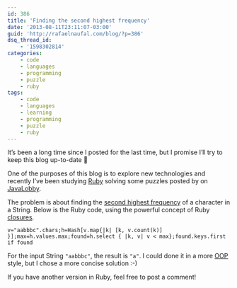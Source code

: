 ```yaml
---
id: 386
title: 'Finding the second highest frequency'
date: '2013-08-11T23:11:07-03:00'
guid: 'http://rafaelnaufal.com/blog/?p=386'
dsq_thread_id:
    - '1598302814'
categories:
    - code
    - languages
    - programming
    - puzzle
    - ruby
tags:
    - code
    - languages
    - learning
    - programming
    - puzzle
    - ruby
---
```


It’s been a long time since I posted for the last time, but I promise I’ll try to keep this blog up-to-date 🙂

One of the purposes of this blog is to explore new technologies and recently I’ve been studying [Ruby](http://www.ruby-lang.org/) solving some puzzles posted by [](http://java.dzone.com/users/jsugrue "James Sugrue") on [JavaLobby](http://java.dzone.com/).

The problem is about finding the [second highest frequency](http://java.dzone.com/articles/thursday-code-puzzler-second) of a character in a String. Below is the Ruby code, using the powerful concept of Ruby [closures](http://en.wikipedia.org/wiki/Closure_%28computer_science%29).

```
v="aabbbc".chars;h=Hash[v.map{|k| [k, v.count(k)] }];max=h.values.max;found=h.select { |k, v| v < max};found.keys.first if found
```

For the input String `"aabbbc"`, the result is `"a"`. I could done it in a more [OOP](http://en.wikipedia.org/wiki/Object-oriented_programming) style, but I chose a more concise solution :-)

If you have another version in Ruby, feel free to post a comment!